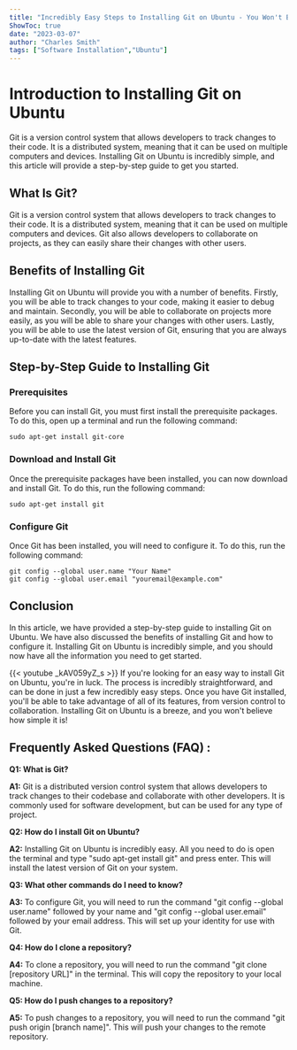 ```yaml
---
title: "Incredibly Easy Steps to Installing Git on Ubuntu - You Won't Believe How Simple It Is!"
ShowToc: true 
date: "2023-03-07"
author: "Charles Smith" 
tags: ["Software Installation","Ubuntu"]
---
```

# Introduction to Installing Git on Ubuntu

Git is a version control system that allows developers to track changes to their code. It is a distributed system, meaning that it can be used on multiple computers and devices. Installing Git on Ubuntu is incredibly simple, and this article will provide a step-by-step guide to get you started.

## What Is Git?

Git is a version control system that allows developers to track changes to their code. It is a distributed system, meaning that it can be used on multiple computers and devices. Git also allows developers to collaborate on projects, as they can easily share their changes with other users.

## Benefits of Installing Git

Installing Git on Ubuntu will provide you with a number of benefits. Firstly, you will be able to track changes to your code, making it easier to debug and maintain. Secondly, you will be able to collaborate on projects more easily, as you will be able to share your changes with other users. Lastly, you will be able to use the latest version of Git, ensuring that you are always up-to-date with the latest features.

## Step-by-Step Guide to Installing Git

### Prerequisites

Before you can install Git, you must first install the prerequisite packages. To do this, open up a terminal and run the following command:

```
sudo apt-get install git-core
```

### Download and Install Git

Once the prerequisite packages have been installed, you can now download and install Git. To do this, run the following command:

```
sudo apt-get install git
```

### Configure Git

Once Git has been installed, you will need to configure it. To do this, run the following command:

```
git config --global user.name "Your Name"
git config --global user.email "youremail@example.com"
```

## Conclusion

In this article, we have provided a step-by-step guide to installing Git on Ubuntu. We have also discussed the benefits of installing Git and how to configure it. Installing Git on Ubuntu is incredibly simple, and you should now have all the information you need to get started.

{{< youtube _kAV059yZ_s >}} 
If you're looking for an easy way to install Git on Ubuntu, you're in luck. The process is incredibly straightforward, and can be done in just a few incredibly easy steps. Once you have Git installed, you'll be able to take advantage of all of its features, from version control to collaboration. Installing Git on Ubuntu is a breeze, and you won't believe how simple it is!

## Frequently Asked Questions (FAQ) :
**Q1: What is Git?**

**A1:** Git is a distributed version control system that allows developers to track changes to their codebase and collaborate with other developers. It is commonly used for software development, but can be used for any type of project.

**Q2: How do I install Git on Ubuntu?**

**A2:** Installing Git on Ubuntu is incredibly easy. All you need to do is open the terminal and type "sudo apt-get install git" and press enter. This will install the latest version of Git on your system.

**Q3: What other commands do I need to know?**

**A3:** To configure Git, you will need to run the command "git config --global user.name" followed by your name and "git config --global user.email" followed by your email address. This will set up your identity for use with Git.

**Q4: How do I clone a repository?**

**A4:** To clone a repository, you will need to run the command "git clone [repository URL]" in the terminal. This will copy the repository to your local machine.

**Q5: How do I push changes to a repository?**

**A5:** To push changes to a repository, you will need to run the command "git push origin [branch name]". This will push your changes to the remote repository.





